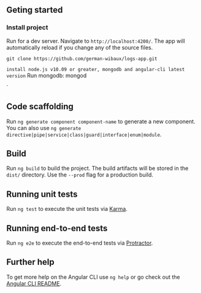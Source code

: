 ## Geting started

### Install project

Run  for a dev server. Navigate to `http://localhost:4200/`. The app will automatically reload if you change any of the source files.


`git clone https://github.com/german-wibaux/logs-app.git`


`install node.js v10.09 or greater, mongodb and angular-cli latest version`
Run mongodb:
	mongod

`



## Code scaffolding

Run `ng generate component component-name` to generate a new component. You can also use `ng generate directive|pipe|service|class|guard|interface|enum|module`.

## Build

Run `ng build` to build the project. The build artifacts will be stored in the `dist/` directory. Use the `--prod` flag for a production build.

## Running unit tests

Run `ng test` to execute the unit tests via [Karma](https://karma-runner.github.io).

## Running end-to-end tests

Run `ng e2e` to execute the end-to-end tests via [Protractor](http://www.protractortest.org/).

## Further help

To get more help on the Angular CLI use `ng help` or go check out the [Angular CLI README](https://github.com/angular/angular-cli/blob/master/README.md).
